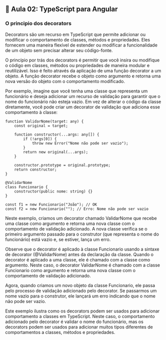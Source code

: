 ## 📝 Aula 02: TypeScript para Angular
### O principio dos decorators
Decorators são um recurso em TypeScript que permite adicionar ou modificar o comportamento de classes, métodos e propriedades. Eles fornecem uma maneira flexível de estender ou modificar a funcionalidade de um objeto sem precisar alterar seu código-fonte.

O princípio por trás dos decorators é permitir que você insira ou modifique o código em classes, métodos ou propriedades de maneira modular e reutilizável. Isso é feito através da aplicação de uma função decorator a um objeto. A função decorator recebe o objeto como argumento e retorna uma nova versão do objeto com o comportamento modificado.

Por exemplo, imagine que você tenha uma classe que representa um funcionário e deseja adicionar um recurso de validação para garantir que o nome do funcionário não esteja vazio. Em vez de alterar o código da classe diretamente, você pode criar um decorator de validação que adiciona esse comportamento à classe:

```
function ValidarNome(target: any) {
    const original = target;

    function constructor(...args: any[]) {
        if (!args[0]) {
            throw new Error("Nome não pode ser vazio");
        }
        return new original(...args);
    }

    constructor.prototype = original.prototype;
    return constructor;
}

@ValidarNome
class Funcionario {
    constructor(public nome: string) {}
}

const f1 = new Funcionario("João"); // OK
const f2 = new Funcionario(""); // Erro: Nome não pode ser vazio
```
Neste exemplo, criamos um decorator chamado ValidarNome que recebe uma classe como argumento e retorna uma nova classe com o comportamento de validação adicionado. A nova classe verifica se o primeiro argumento passado para o construtor (que representa o nome do funcionário) está vazio e, se estiver, lança um erro.

Observe que o decorator é aplicado à classe Funcionario usando a sintaxe de decorator (@ValidarNome) antes da declaração da classe. Quando o decorator é aplicado a uma classe, ele é chamado com a classe como argumento. Neste caso, o decorator ValidarNome é chamado com a classe Funcionario como argumento e retorna uma nova classe com o comportamento de validação adicionado.

Agora, quando criamos um novo objeto da classe Funcionario, ele passa pelo processo de validação adicionado pelo decorator. Se passarmos um nome vazio para o construtor, ele lançará um erro indicando que o nome não pode ser vazio.

Este exemplo ilustra como os decorators podem ser usados para adicionar comportamento a classes em TypeScript. Neste caso, o comportamento adicionado pelo decorator é validar o nome do funcionário, mas os decorators podem ser usados para adicionar muitos tipos diferentes de comportamentos a classes, métodos e propriedades.